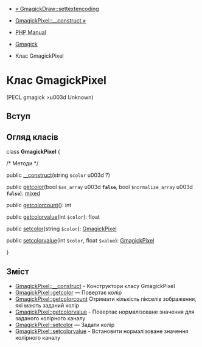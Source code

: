 - [« GmagickDraw::settextencoding](gmagickdraw.settextencoding.md)
- [GmagickPixel::\_\_construct »](gmagickpixel.construct.md)

- [PHP Manual](index.md)
- [Gmagick](book.gmagick.md)
- Клас GmagickPixel

# Клас GmagickPixel

(PECL gmagick \>u003d Unknown)

## Вступ

## Огляд класів

class **GmagickPixel** {

/\* Методи \*/

public [\_\_construct](gmagickpixel.construct.md)(string `$color` u003d ?)

public [getcolor](gmagickpixel.getcolor.md)(bool `$as_array` u003d
**`false`**, bool `$normalize_array` u003d **`false`**):
[mixed](language.types.declarations.md#language.types.declarations.mixed)

public [getcolorcount](gmagickpixel.getcolorcount.md)(): int

public [getcolorvalue](gmagickpixel.getcolorvalue.md)(int `$color`):
float

public [setcolor](gmagickpixel.setcolor.md)(string `$color`):
[GmagickPixel](class.gmagickpixel.md)

public [setcolorvalue](gmagickpixel.setcolorvalue.md)(int `$color`,
float `$value`): [GmagickPixel](class.gmagickpixel.md)

}

## Зміст

- [GmagickPixel::\_\_construct](gmagickpixel.construct.md) -
Конструктори класу GmagickPixel
- [GmagickPixel::getcolor](gmagickpixel.getcolor.md) — Повертає
колір
- [GmagickPixel::getcolorcount](gmagickpixel.getcolorcount.md)
Отримати кількість пікселів зображення, які мають заданий колір
- [GmagickPixel::getcolorvalue](gmagickpixel.getcolorvalue.md) -
Повертає нормалізоване значення для заданого колірного каналу
- [GmagickPixel::setcolor](gmagickpixel.setcolor.md) — Задати колір
- [GmagickPixel::setcolorvalue](gmagickpixel.setcolorvalue.md) -
Встановити нормалізоване значення колірного каналу

